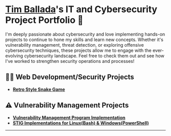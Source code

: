 # <a href="https://linkedin.com/in/timballada">Tim Ballada</a>'s IT and Cybersecurity Project Portfolio 🔐

I'm deeply passionate about cybersecurity and love implementing hands-on projects to continue to hone my skills and learn new concepts. Whether it's vulnerability management, threat detection, or exploring offensive cybersecurity techniques, these projects allow me to engage with the ever-evolving cybersecurity landscape. Feel free to check them out and see how I've worked to strengthen security operations and processes!

## 👨‍💻 Web Development/Security Projects
- **[Retro Style Snake Game](https://github.com/timballada/retro-snake-game)**


## ⚠️ Vulnerability Management Projects

- **[Vulnerability Management Program Implementation](https://github.com/timballada/vulnerability-management-program)**
- **[STIG Implementations for Linux(Bash) & Windows(PowerShell)](https://github.com/timballada/timballada/tree/main/STIGS)**


<hr/>

<!--
<img width="35" alt="image" src="https://github.com/user-attachments/assets/2f41c7cd-5ea8-4475-b451-a37161b6c3fb"> 
<img width="35" alt="image" src="https://github.com/user-attachments/assets/77649969-9910-4994-8b96-74a116cfb2a8">
-->
